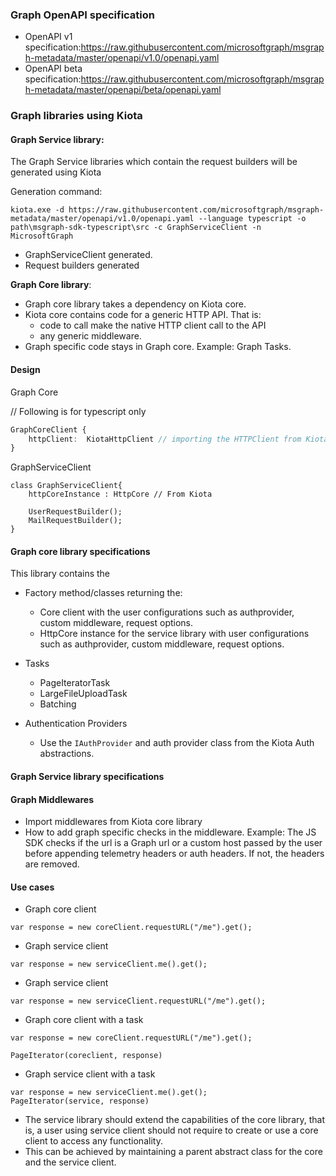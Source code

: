 ### Graph OpenAPI specification

- OpenAPI v1 specification:https://raw.githubusercontent.com/microsoftgraph/msgraph-metadata/master/openapi/v1.0/openapi.yaml
- OpenAPI beta specification:https://raw.githubusercontent.com/microsoftgraph/msgraph-metadata/master/openapi/beta/openapi.yaml

### Graph libraries using Kiota

#### Graph Service library:

The Graph Service libraries which contain the request builders will be generated using Kiota

Generation command:
```
kiota.exe -d https://raw.githubusercontent.com/microsoftgraph/msgraph-metadata/master/openapi/v1.0/openapi.yaml --language typescript -o path\msgraph-sdk-typescript\src -c GraphServiceClient -n MicrosoftGraph
```
- GraphServiceClient generated.
- Request builders generated

**Graph Core library**:

 - Graph core library takes a dependency on Kiota core.
 - Kiota core contains code for a generic HTTP API. That is:
    - code to call make the native HTTP client call to the API
    - any generic middleware.
 - Graph specific code stays in Graph core. Example: Graph Tasks.

#### Design


Graph Core

// Following is for typescript only
``` typescript
GraphCoreClient {
    httpClient:  KiotaHttpClient // importing the HTTPClient from Kiota core library
}
```

GraphServiceClient
```
class GraphServiceClient{
    httpCoreInstance : HttpCore // From Kiota

    UserRequestBuilder();
    MailRequestBuilder();
}

```

#### Graph core library specifications

This library contains the
- Factory method/classes returning the:
    - Core client with the user configurations such as authprovider, custom middleware, request options.
    - HttpCore instance for the service library with user configurations such as authprovider, custom middleware, request options.

- Tasks
    - PageIteratorTask
    - LargeFileUploadTask
    - Batching

- Authentication Providers
    - Use the `IAuthProvider` and  auth provider class from the Kiota Auth abstractions.


#### Graph Service library specifications


#### Graph Middlewares

- Import middlewares from Kiota core library
- How to add graph specific checks in the middleware. Example: The JS SDK checks if the url is a Graph url or a custom host passed by the user before appending telemetry headers or auth headers. If not, the headers are removed.


#### Use cases

- Graph core client

```
var response = new coreClient.requestURL("/me").get();
```

- Graph service client

```
var response = new serviceClient.me().get();
```

- Graph service client

```
var response = new serviceClient.requestURL("/me").get();
```

- Graph core client with a task

```
var response = new coreClient.requestURL("/me").get();

PageIterator(coreclient, response)
```

- Graph service client with a task

```
var response = new serviceClient.me().get();
PageIterator(service, response)
```


- The service library should extend the capabilities of the core library, that is, a user using service client should not require to create or use a core client to access any functionality. 
- This can be achieved by maintaining a parent abstract class for the core and the service client.

